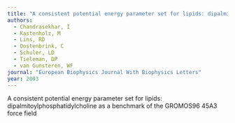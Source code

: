 ```yaml
---
title: "A consistent potential energy parameter set for lipids: dipalmitoylphosphatidylcholine as a benchmark of the GROMOS96 45A3 force field"
authors:
  - Chandrasekhar, I
  - Kastenholz, M
  - Lins, RD
  - Oostenbrink, C
  - Schuler, LD
  - Tieleman, DP
  - van Gunsteren, WF
journal: "European Biophysics Journal With Biophysics Letters"
year: 2003
---
```


A consistent potential energy parameter set for lipids: dipalmitoylphosphatidylcholine as a benchmark of the GROMOS96 45A3 force field
